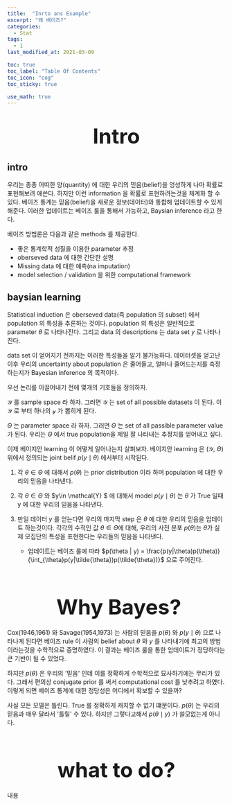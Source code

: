 ```yaml
---
title:  "Inrto ans Example"
excerpt: "왜 베이즈?"
categories:
  - Stat
tags:
  - 1
last_modified_at: 2021-03-09

toc: true
toc_label: "Table Of Contents"
toc_icon: "cog"
toc_sticky: true

use_math: true
---
```


# <center><font size="20"> Intro </font></center>

## intro

우리는 종종 어떠한 양(quantity) 에 대한 우리의 믿음(belief)을 엉성하게 나마 확률로 표현해보려 애쓴다. 하지만 이런 information 을 확률로 표현하려는것을 체계화 할 수 있다. 베이즈 통계는 믿음(belief)을 새로운 정보(데이터)와 통합해 업데이트할 수 있게 해준다. 이러한 업데이트는 베이즈 룰을 통해서 가능하고, Baysian inference 라고 한다. 

베이즈 방법론은 다음과 같은 methods 를 제공한다.

- 좋은 통계학적 성질을 이용한 parameter 추정
- oberseved data 에 대한 간단한 설명
- Missing data 에 대한 예측(na imputation)
- model selection / validation 을 위한 computational framework



## baysian learning

Statistical induction 은 oberseved data(즉 population 의 subset) 에서 population 의 특성을 추론하는 것이다. population 의 특성은 일반적으로 parameter $\theta$ 로 나타나진다. 그리고 data 의 descriptions 는 data set $y$ 로 나타나진다. 

data set 이 얻어지기 전까지는 이러한 특성들을 알기 불가능하다. 데이터셋을 얻고난 이후 우리의 uncertainty about population 은 줄어들고, 얼마나 줄어드는지를 측정하는지가 Bayesian inference 의 목적이다. 

우선 논리를 이끌어내기 전에 몇개의 기호들을 정의하자. 

$\mathcal{Y}$  를 sample space 라 하자. 그러면 $\mathcal{Y}$ 는 set of all possible datasets 이 된다. 이  $\mathcal{Y}$ 로 부터 하나의 $\mathcal{y}$ 가 뽑히게 된다.

$\Theta$ 는 parameter space 라 하자. 그러면 $\Theta$ 는 set of all passible parameter value 가 된다. 우리는 $\Theta$  에서 true population을 제일 잘 나타내는 추정치를 얻어내고 싶다.

이제 베이지안 learning 이 어떻게 일어나는지 살펴보자. 베이지안 learning 은 ($\mathcal{Y}$, $\Theta$) 위에서 정의되는 joint belif $p(y\mid\theta)$ 에서부터 시작된다.

1. 각 $\theta \in \Theta$ 에 대해서 $p(\theta)$ 는 prior distribution 이라 하며 population 에 대한 우리의 믿음을 나타낸다. 

2. 각 $\theta \in \Theta$ 와 $y\in \mathcal{Y} $ 에 대해서 model $p(y\mid\theta)$ 는 $\theta$ 가 True 일때 y 에 대한 우리의 믿음을 나타낸다.
3. 만일 데이터 $y$ 를 얻는다면 우리의 마지막 step 은 $\theta$ 에 대한 우리의 믿음을 업데이트 하는것이다. 각각의 수적인 값 $\theta \in \Theta$에 대해, 우리의 사전 분포 $p(\theta)$는 $\theta$가 실제 모집단의 특성을 표현한다는 우리들의 믿음을 나타낸다.
   - 업데이트는 베이즈 룰에 따라 $p(\theta | y) = \frac{p(y|\theta)p(\theta)}{\int_{\theta}p(y|\tilde{\theta})p(\tilde{\theta})}$ 으로 주어진다.



<BR>

# <center><font size="20"> Why Bayes?</font></center>

Cox(1946,1961) 와 Savage(1954,1973) 는 사람의 믿음을 $p(\theta)$ 와 $p(y\mid\theta)$ 으로 나타나게 된다면 베이즈 rule 이 사람의 belief about $\theta$ 와 $y$ 를 나타내기에 최고의 방법이라는것을 수학적으로 증명하였다. 이 결과는 베이즈 룰을 통한 업데이트가 정당하다는 큰 기반이 될 수 있었다. 

하지만 $p(\theta)$ 은 우리의 '믿음' 인데 이를 정확하게 수학적으로 묘사하기에는 무리가 있다. 그래서 편의상 conjugate prior 를 써서 computational cost 를 낮추려고 하였다. 이렇게 되면 베이즈 통계에 대한 정당성은 어디에서 확보할 수 있을까?

사실 모든 모델은 틀린다. True 를 정확하게 캐치할 수 없기 떄문이다.  $p(\theta)$ 는 우리의 믿음과 매우 달라서 '틀릴' 수 있다. 하지만 그렇다고해서 $p(\theta\mid y)$ 가 쓸모없는게 아니다.   

<br>

# <center><font size="20"> what to do?</font></center>

내용